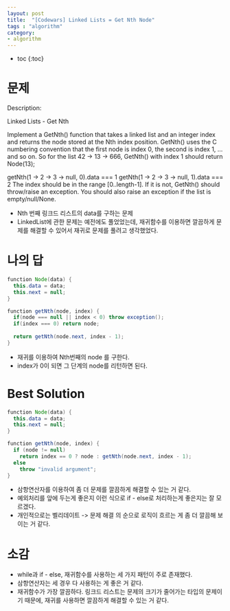 ```yaml
---
layout: post
title:  "[Codewars] Linked Lists = Get Nth Node"
tags : "algorithm"
category:
- algorithm
---
```


* toc
{:toc}

# 문제
Description:

Linked Lists - Get Nth

Implement a GetNth() function that takes a linked list and an integer index and returns the node stored at the Nth index position. GetNth() uses the C numbering convention that the first node is index 0, the second is index 1, ... and so on. So for the list 42 -> 13 -> 666, GetNth() with index 1 should return Node(13);

getNth(1 -> 2 -> 3 -> null, 0).data === 1
getNth(1 -> 2 -> 3 -> null, 1).data === 2
The index should be in the range [0..length-1]. If it is not, GetNth() should throw/raise an exception. You should also raise an exception if the list is empty/null/None.

- Nth 번째 링크드 리스트의 data를 구하는 문제
- LinkedList에 관한 문제는 예전에도 풀었었는데, 재귀함수를 이용하면 깔끔하게 문제를 해결할 수 있어서 재귀로 문제를 풀려고 생각했었다.

# 나의 답
~~~ java
function Node(data) {
  this.data = data;
  this.next = null;
}

function getNth(node, index) {
  if(node === null || index < 0) throw exception();
  if(index === 0) return node;
  
  return getNth(node.next, index - 1);
}
~~~
- 재귀를 이용하여 Nth번째의 node 를 구한다.
- index가 0이 되면 그 단계의 node를 리턴하면 된다.

# Best Solution
~~~ java
function Node(data) {
  this.data = data;
  this.next = null;
}

function getNth(node, index) {
  if (node != null)
    return index == 0 ? node : getNth(node.next, index - 1);
  else
    throw "invalid argument";  
}
~~~ 
- 삼항연산자를 이용하여 좀 더 문제를 깔끔하게 해결할 수 있는 거 같다.
- 예외처리를 앞에 두는게 좋은지 이런 식으로 if - else로 처리하는게 좋은지는 잘 모르겠다.
- 개인적으로는 벨리데이트 -> 문제 해결 의 순으로 로직이 흐르는 게 좀 더 깔끔해 보이는 거 같다.


# 소감
- while과 if - else, 재귀함수를 사용하는 세 가지 패턴이 주로 존재했다.
- 삼항연산자는 세 경우 다 사용하는 게 좋은 거 같다.
- 재귀함수가 가장 깔끔하다. 링크드 리스트는 문제의 크기가 줄어가는 타입의 문제이기 때문에, 재귀를 사용하면 깔끔하게 해결할 수 있는 거 같다.
